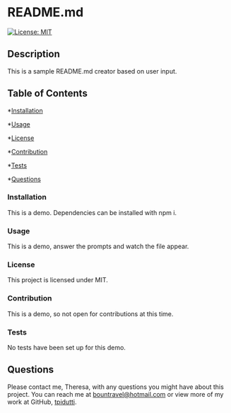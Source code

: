 
  # README.md

  [![License: MIT](https://img.shields.io/badge/License-MIT-yellow.svg)](https://opensource.org/licenses/MIT)
  
  ## Description
  This is a sample README.md creator based on user input.

  ## Table of Contents

  *[Installation](#installation)

  *[Usage](#usage)

  *[License](#license)

  *[Contribution](#contribution)

  *[Tests](#tests)

  *[Questions](#questions)

  ### Installation
  This is a demo.  Dependencies can be installed with npm i.
 
  ### Usage
  This is a demo, answer the prompts and watch the file appear.
  
  ### License
  This project is licensed under MIT.

  ### Contribution
  This is a demo, so not open for contributions at this time.

  ### Tests
  No tests have been set up for this demo.

  ## Questions
  Please contact me, Theresa, with any questions you might have about this project.  You can reach me at bountravel@hotmail.com or view more of my work at GitHub, [tpidutti](https://github.com/tpidutti).

  